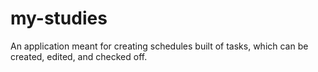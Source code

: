 # my-studies
An application meant for creating schedules built of tasks, which can be created, edited, and checked off.
